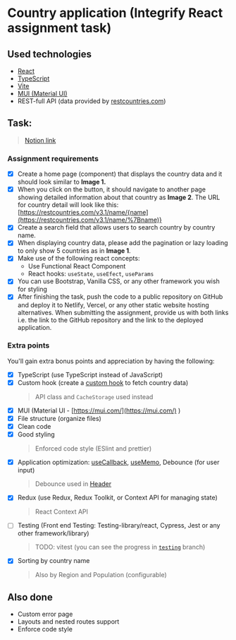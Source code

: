 # Country application (Integrify React assignment task)

## Used technologies

* [React](https://reactjs.org)
* [TypeScript](https://typscriptlang.org)
* [Vite](https://vitejs.dev)
* [MUI (Material UI)](https://mui.com)
* REST-full API (data provided by [restcountries.com](https://restcountries.com))

## Task:

> [Notion link](https://integrify-academy.notion.site/React-assignment-c3a78ef0538e4170a7feb9d63cf06823)

### Assignment requirements

* [x] Create a home page (component) that displays the country data and it should look similar to **Image 1.**
* [x] When you click on the button, it should navigate to another page showing detailed information about that country as **Image 2**. The URL for country detail will look like this: [https://restcountries.com/v3.1/name/{name](https://restcountries.com/v3.1/name/%7Bname)}
* [x] Create a search field that allows users to search country by country name.
* [x] When displaying country data, please add the pagination or lazy loading to only show 5 countries as in **Image 1**.
* [x] Make use of the following react concepts:
    - Use Functional React Component
    - React hooks: `useState`, `useEfect`, `useParams`
* [x] You can use Bootstrap, Vanilla CSS, or any other framework you wish for styling
* [x] After finishing the task, push the code to a public repository on GitHub and deploy it to Netlify, Vercel, or any other static website hosting alternatives. When submitting the assignment, provide us with both links i.e. the link to the GitHub repository and the link to the deployed application.

### Extra points

You'll gain extra bonus points and appreciation by having the following:

* [x] TypeScript (use TypeScript instead of JavaScript)
* [x] Custom hook (create a [custom hook](https://reactjs.org/docs/hooks-custom.html) to fetch country data)
  > API class and `CacheStorage` used instead
* [x] MUI (Material UI - [https://mui.com/](https://mui.com/) )
* [x] File structure (organize files)
* [x] Clean code
* [x] Good styling
  > Enforced code style (ESlint and prettier)
* [x] Application optimization: [useCallback](https://reactjs.org/docs/hooks-reference.html#usecallback), [useMemo](https://reactjs.org/docs/hooks-reference.html#usememo), Debounce (for user input)
  > Debounce used in [Header](src/components/header.tsx)
* [x] Redux (use Redux, Redux Toolkit, or Context API for managing state)
  > React Context API
* [ ] Testing (Front end Testing: Testing-library/react, Cypress, Jest or any other framework/library)
  > TODO: vitest (you can see the progress in [`testing`](https://github.com/Irelynx/integrify-react/tree/testing) branch)
* [x] Sorting by country name
  > Also by Region and Population (configurable)
## Also done

* Custom error page
* Layouts and nested routes support
* Enforce code style